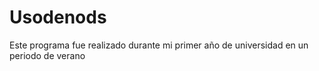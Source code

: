 # Usodenods
Este programa fue realizado durante mi primer año de universidad en un periodo de verano
